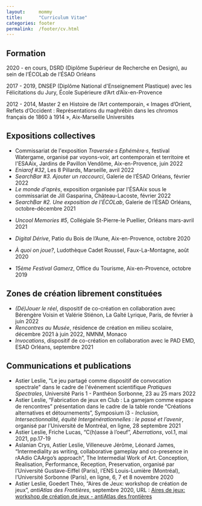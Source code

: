 ```yaml
---
layout:		mommy
title:  	"Curriculum Vitae"
categories: footer
permalink: 	/footer/cv.html
---
```


## Formation ##
2020 - en cours, DSRD (Diplôme Supérieur de Recherche en Design), au sein de l’ÉCOLab de l’ÉSAD Orléans

2017 - 2019, DNSEP (Diplôme National d'Enseignement Plastique) avec les Félicitations du Jury, École Supérieure d’Art d’Aix-en-Provence 

2012 - 2014, Master 2 en Histoire de l’Art contemporain, « Images d’Orient, Reflets d’Occident :  Représentations du maghrébin dans les chromos français de 1860 à 1914 », Aix-Marseille Universités

## Expositions collectives

* Commissariat de l'exposition *Traversée·s Ephémère·s*, festival Watergame, organisé par voyons-voir, art contemporain et territoire et l'ESAAix, Jardins de Pavillon Vendôme, Aix-en-Provence, juin 2022
* *Eniarof #32*, Les 8 Pillards, Marseille, avril 2022
* *SearchBar #3. Ajouter un raccourci*, Galerie de l’ÉSAD Orléans, février 2022
* *Le monde d'après*, exposition organisée par l'ÉSAAix sous le commissariat de Jill Gasparina, Château-Lacoste, février 2022
* *SearchBar #2. Une exposition de l'ÉCOLab*, Galerie de l’ÉSAD Orléans, octobre-décembre 2021

- *Uncool Memories #5*, Collégiale St-Pierre-le Puellier, Orléans mars-avril 2021

- *Digital Dérive*, Patio du Bois de l’Aune, Aix-en-Provence, octobre 2020

- *À quoi on joue?*, Ludothèque Cadet Roussel, Faux-La-Montagne, août 2020

- *15ème Festival Gamerz*, Office du Tourisme, Aix-en-Provence, octobre 2019

## Zones de création librement constituées

- *(Dé)Jouer le réel*, dispositif de co-création en collaboration avec Bérengère Voisin et Valérie Stiénon, La Gaîté Lyrique, Paris, de février à juin 2022
- *Rencontres au Musée*, résidence de création en milieu scolaire, décembre 2021 à juin 2022, NMNM, Monaco
- *Invocations*, dispositif de co-création en collaboration avec le PAD EMD, ESAD Orléans, septembre 2021

## Communications et publications

- Astier Leslie, "Le jeu partagé comme dispositif de convocation spectrale" dans le cadre de l'événement scientifique *Pratiques Spectrales*, Université Paris 1 - Panthéon Sorbonne, 23 au 25 mars 2022
- Astier Leslie, “Fabrication de jeux en Club : La gamejam comme espace de rencontres” présentation dans le cadre de la table ronde “Créations alternatives et détournements”, Symposium i3 - *Inclusion, Intersectionnalité, équité Intergénérationnelles : le passé et l’avenir*, organisé par l’Université de Montréal, en ligne, 28 septembre 2021
- Astier Leslie, Friche Lucas, “C(h)asse à l’oeuf”, *Aberrations*, vol.1, mai 2021, pp.17-19
- Aslanian Crys, Astier Leslie, Villeneuve Jérôme, Léonard James, “Intermediality as writing, collaborative gameplay and co-presence in rAAdio CAArgo’s approach”, The Intermedial Work of Art. Conception, Realisation, Performance, Reception, Preservation, organisé par l’Université Gustave-Eiffel (Paris), l’ENS Louis-Lumière (Montréal), l’Université Sorbonne (Paris), en ligne, 6, 7 et 8 novembre 2020
- Astier Leslie, Goedert Théo, “Aires de Jeux: workshop de création de jeux”, *antiAtlas des Frontières*, septembre 2020, URL : [Aires de jeux: workshop de création de jeux - antiAtlas des frontières](https://www.antiatlas.net/aires-de-jeux-workshop-de-creation-de-jeux/)